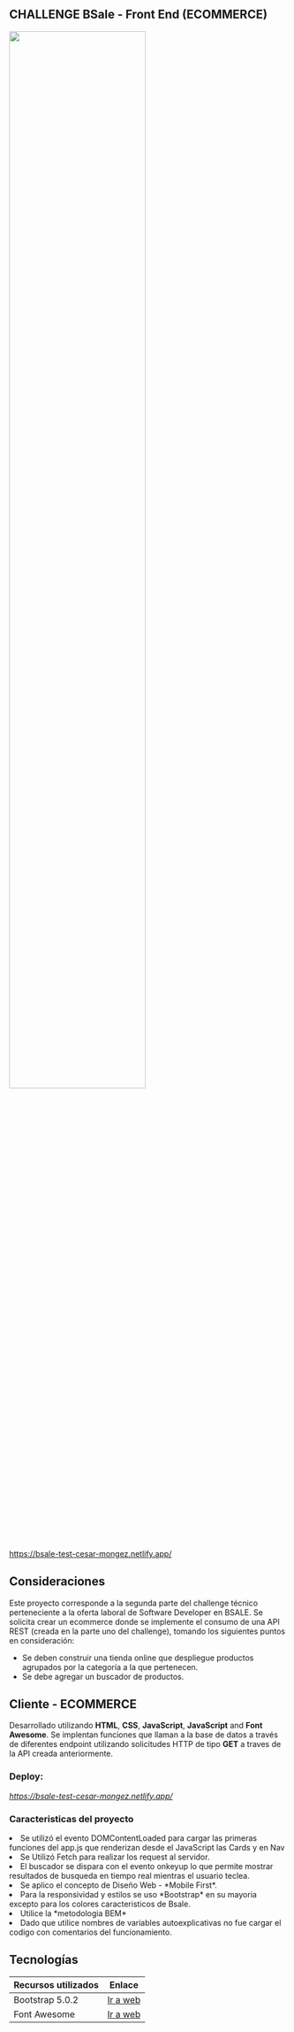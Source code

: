 ## CHALLENGE BSale - Front End (ECOMMERCE)

<cemter><img src="https://i.ibb.co/cLTtjZx/bsale.png" width="70%" /></center>

https://bsale-test-cesar-mongez.netlify.app/

## Consideraciones

Este proyecto corresponde a la segunda parte del challenge técnico perteneciente a la oferta laboral de Software Developer en BSALE. Se solicita crear un ecommerce donde se implemente el consumo de una API REST (creada en la parte uno del challenge), tomando los siguientes puntos en consideración:

* Se deben construir una tienda online que despliegue productos agrupados por la categoría a la que pertenecen.
* Se debe agregar un buscador de productos.

## Cliente - ECOMMERCE

Desarrollado utilizando  **HTML**, **CSS**, **JavaScript**, **JavaScript** and **Font Awesome**. Se implentan funciones que llaman a la base de datos a través de diferentes endpoint utilizando solicitudes HTTP de tipo **GET** a traves de la API creada anteriormente.

### Deploy: 
*https://bsale-test-cesar-mongez.netlify.app/*

### Caracteristicas del proyecto

<li> Se utilizó el evento DOMContentLoaded para cargar las primeras funciones del app.js que renderizan desde el JavaScript las Cards y en Nav</li>
<li> Se Utilizó Fetch para realizar los request al servidor.</li>
<li> El buscador se dispara con el evento onkeyup lo que permite mostrar resultados de busqueda en tiempo real mientras el usuario teclea.</li>
<li> Se aplico el concepto de Diseño Web - *Mobile First*.</li>
<li> Para la responsividad y estilos se uso *Bootstrap* en su mayoria excepto para los colores caracteristicos de Bsale.</li>
<li> Utilice la *metodologia BEM* </li>
<li> Dado que utilice nombres de variables autoexplicativas no fue cargar el codigo con comentarios del funcionamiento.</li>

## Tecnologías

| Recursos utilizados       | Enlace                                                                              |
| ------------------------- | ----------------------------------------------------------------------------------- |
| Bootstrap 5.0.2           | [Ir a web ](https://getbootstrap.com/docs/4.6/getting-started/introduction/)        |
| Font Awesome              | [Ir a web ](https://fontawesome.com/)                                        |
